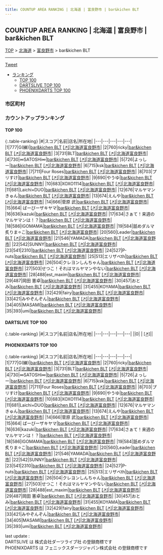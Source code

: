 ```yaml
---
title: COUNTUP AREA RANKING | 北海道 | 富良野市 | bar&kichen BLT
---
```

## COUNTUP AREA RANKING | 北海道 | 富良野市 | bar&kichen BLT

[TOP](/darts/rank/) > [北海道](/darts/rank/北海道/) > [富良野市](/darts/rank/北海道/富良野市/) > bar&kichen BLT

___

<a href="https://twitter.com/share?ref_src=twsrc%5Etfw" data-text="COUNTUP AREA RANKING | 北海道富良野市bar&kichen BLT" class="twitter-share-button" data-hashtags="DARTSLIVE,PHOENIXDARTS,darts,ダーツ" data-show-count="false">Tweet</a>

* [ランキング](#カウントアップランキング)
    * [TOP 100](#top-100)
    * [DARTSLIVE TOP 100](#dartslive-top-100)
    * [PHOENIXDARTS TOP 100](#phoenixdarts-top-100)

### 市区町村

<ul>

</ul>

### カウントアップランキング

#### TOP 100



{:.table-ranking}
|#|スコア|名前|店名|所在地|
|---|---|---|---|---|
|1|777|<span class="rank-name-pd">G(練)</span>|<a href="/darts/rank/shops/10642.html">bar&kichen BLT</a> <a href="https://vs.phoenixdarts.com/jp/shop/shopDetailInfo/s_10642?s_seq=10642">[↗]</a>|<a href="/darts/rank/北海道/富良野市">北海道富良野市</a>|
|2|760|<span class="rank-name-pd">ricky</span>|<a href="/darts/rank/shops/10642.html">bar&kichen BLT</a> <a href="https://vs.phoenixdarts.com/jp/shop/shopDetailInfo/s_10642?s_seq=10642">[↗]</a>|<a href="/darts/rank/北海道/富良野市">北海道富良野市</a>|
|3|731|<span class="rank-name-pd">BLT</span>|<a href="/darts/rank/shops/10642.html">bar&kichen BLT</a> <a href="https://vs.phoenixdarts.com/jp/shop/shopDetailInfo/s_10642?s_seq=10642">[↗]</a>|<a href="/darts/rank/北海道/富良野市">北海道富良野市</a>|
|4|730|<span class="rank-name-pd">∞SATOSHi∞</span>|<a href="/darts/rank/shops/10642.html">bar&kichen BLT</a> <a href="https://vs.phoenixdarts.com/jp/shop/shopDetailInfo/s_10642?s_seq=10642">[↗]</a>|<a href="/darts/rank/北海道/富良野市">北海道富良野市</a>|
|5|726|<span class="rank-name-pd">よっしー</span>|<a href="/darts/rank/shops/10642.html">bar&kichen BLT</a> <a href="https://vs.phoenixdarts.com/jp/shop/shopDetailInfo/s_10642?s_seq=10642">[↗]</a>|<a href="/darts/rank/北海道/富良野市">北海道富良野市</a>|
|6|715|<span class="rank-name-pd">ksk</span>|<a href="/darts/rank/shops/10642.html">bar&kichen BLT</a> <a href="https://vs.phoenixdarts.com/jp/shop/shopDetailInfo/s_10642?s_seq=10642">[↗]</a>|<a href="/darts/rank/北海道/富良野市">北海道富良野市</a>|
|7|711|<span class="rank-name-pd">Four Roses</span>|<a href="/darts/rank/shops/10642.html">bar&kichen BLT</a> <a href="https://vs.phoenixdarts.com/jp/shop/shopDetailInfo/s_10642?s_seq=10642">[↗]</a>|<a href="/darts/rank/北海道/富良野市">北海道富良野市</a>|
|8|703|<span class="rank-name-pd">プリすけ</span>|<a href="/darts/rank/shops/10642.html">bar&kichen BLT</a> <a href="https://vs.phoenixdarts.com/jp/shop/shopDetailInfo/s_10642?s_seq=10642">[↗]</a>|<a href="/darts/rank/北海道/富良野市">北海道富良野市</a>|
|9|690|<span class="rank-name-pd">やうゆ</span>|<a href="/darts/rank/shops/10642.html">bar&kichen BLT</a> <a href="https://vs.phoenixdarts.com/jp/shop/shopDetailInfo/s_10642?s_seq=10642">[↗]</a>|<a href="/darts/rank/北海道/富良野市">北海道富良野市</a>|
|10|683|<span class="rank-name-pd">XOXO1114</span>|<a href="/darts/rank/shops/10642.html">bar&kichen BLT</a> <a href="https://vs.phoenixdarts.com/jp/shop/shopDetailInfo/s_10642?s_seq=10642">[↗]</a>|<a href="/darts/rank/北海道/富良野市">北海道富良野市</a>|
|11|681|<span class="rank-name-pd">Laichi×DUO</span>|<a href="/darts/rank/shops/10642.html">bar&kichen BLT</a> <a href="https://vs.phoenixdarts.com/jp/shop/shopDetailInfo/s_10642?s_seq=10642">[↗]</a>|<a href="/darts/rank/北海道/富良野市">北海道富良野市</a>|
|12|676|<span class="rank-name-pd">マルヤマンきゅん</span>|<a href="/darts/rank/shops/10642.html">bar&kichen BLT</a> <a href="https://vs.phoenixdarts.com/jp/shop/shopDetailInfo/s_10642?s_seq=10642">[↗]</a>|<a href="/darts/rank/北海道/富良野市">北海道富良野市</a>|
|13|674|<span class="rank-name-pd">えんや</span>|<a href="/darts/rank/shops/10642.html">bar&kichen BLT</a> <a href="https://vs.phoenixdarts.com/jp/shop/shopDetailInfo/s_10642?s_seq=10642">[↗]</a>|<a href="/darts/rank/北海道/富良野市">北海道富良野市</a>|
|14|666|<span class="rank-name-pd"><span class="pro-icon-pd"></span>菅原 武</span>|<a href="/darts/rank/shops/10642.html">bar&kichen BLT</a> <a href="https://vs.phoenixdarts.com/jp/shop/shopDetailInfo/s_10642?s_seq=10642">[↗]</a>|<a href="/darts/rank/北海道/富良野市">北海道富良野市</a>|
|15|664|<span class="rank-name-pd"> ばーびーザキヤマ</span>|<a href="/darts/rank/shops/10642.html">bar&kichen BLT</a> <a href="https://vs.phoenixdarts.com/jp/shop/shopDetailInfo/s_10642?s_seq=10642">[↗]</a>|<a href="/darts/rank/北海道/富良野市">北海道富良野市</a>|
|16|636|<span class="rank-name-pd">kazuki</span>|<a href="/darts/rank/shops/10642.html">bar&kichen BLT</a> <a href="https://vs.phoenixdarts.com/jp/shop/shopDetailInfo/s_10642?s_seq=10642">[↗]</a>|<a href="/darts/rank/北海道/富良野市">北海道富良野市</a>|
|17|634|<span class="rank-name-pd">さぁて！来週のマルヤマンは！？</span>|<a href="/darts/rank/shops/10642.html">bar&kichen BLT</a> <a href="https://vs.phoenixdarts.com/jp/shop/shopDetailInfo/s_10642?s_seq=10642">[↗]</a>|<a href="/darts/rank/北海道/富良野市">北海道富良野市</a>|
|18|586|<span class="rank-name-pd">IGOMAMA</span>|<a href="/darts/rank/shops/10642.html">bar&kichen BLT</a> <a href="https://vs.phoenixdarts.com/jp/shop/shopDetailInfo/s_10642?s_seq=10642">[↗]</a>|<a href="/darts/rank/北海道/富良野市">北海道富良野市</a>|
|19|584|<span class="rank-name-pd">舐めダルマ炙りま⚪︎こ</span>|<a href="/darts/rank/shops/10642.html">bar&kichen BLT</a> <a href="https://vs.phoenixdarts.com/jp/shop/shopDetailInfo/s_10642?s_seq=10642">[↗]</a>|<a href="/darts/rank/北海道/富良野市">北海道富良野市</a>|
|20|560|<span class="rank-name-pd">Leader</span>|<a href="/darts/rank/shops/10642.html">bar&kichen BLT</a> <a href="https://vs.phoenixdarts.com/jp/shop/shopDetailInfo/s_10642?s_seq=10642">[↗]</a>|<a href="/darts/rank/北海道/富良野市">北海道富良野市</a>|
|21|546|<span class="rank-name-pd">YAMADA</span>|<a href="/darts/rank/shops/10642.html">bar&kichen BLT</a> <a href="https://vs.phoenixdarts.com/jp/shop/shopDetailInfo/s_10642?s_seq=10642">[↗]</a>|<a href="/darts/rank/北海道/富良野市">北海道富良野市</a>|
|22|542|<span class="rank-name-pd">SUNNY</span>|<a href="/darts/rank/shops/10642.html">bar&kichen BLT</a> <a href="https://vs.phoenixdarts.com/jp/shop/shopDetailInfo/s_10642?s_seq=10642">[↗]</a>|<a href="/darts/rank/北海道/富良野市">北海道富良野市</a>|
|23|541|<span class="rank-name-pd">2310</span>|<a href="/darts/rank/shops/10642.html">bar&kichen BLT</a> <a href="https://vs.phoenixdarts.com/jp/shop/shopDetailInfo/s_10642?s_seq=10642">[↗]</a>|<a href="/darts/rank/北海道/富良野市">北海道富良野市</a>|
|24|527|<span class="rank-name-pd">P-nuts</span>|<a href="/darts/rank/shops/10642.html">bar&kichen BLT</a> <a href="https://vs.phoenixdarts.com/jp/shop/shopDetailInfo/s_10642?s_seq=10642">[↗]</a>|<a href="/darts/rank/北海道/富良野市">北海道富良野市</a>|
|25|513|<span class="rank-name-pd">エリザベth</span>|<a href="/darts/rank/shops/10642.html">bar&kichen BLT</a> <a href="https://vs.phoenixdarts.com/jp/shop/shopDetailInfo/s_10642?s_seq=10642">[↗]</a>|<a href="/darts/rank/北海道/富良野市">北海道富良野市</a>|
|26|504|<span class="rank-name-pd">クレヨンしんちゃん</span>|<a href="/darts/rank/shops/10642.html">bar&kichen BLT</a> <a href="https://vs.phoenixdarts.com/jp/shop/shopDetailInfo/s_10642?s_seq=10642">[↗]</a>|<a href="/darts/rank/北海道/富良野市">北海道富良野市</a>|
|27|503|<span class="rank-name-pd">せつこ！それはマルヤマンやない</span>|<a href="/darts/rank/shops/10642.html">bar&kichen BLT</a> <a href="https://vs.phoenixdarts.com/jp/shop/shopDetailInfo/s_10642?s_seq=10642">[↗]</a>|<a href="/darts/rank/北海道/富良野市">北海道富良野市</a>|
|28|488|<span class="rank-name-pd">est_maxim</span>|<a href="/darts/rank/shops/10642.html">bar&kichen BLT</a> <a href="https://vs.phoenixdarts.com/jp/shop/shopDetailInfo/s_10642?s_seq=10642">[↗]</a>|<a href="/darts/rank/北海道/富良野市">北海道富良野市</a>|
|29|487|<span class="rank-name-pd"><span class="pro-icon-pd"></span>岡田 憲卓</span>|<a href="/darts/rank/shops/10642.html">bar&kichen BLT</a> <a href="https://vs.phoenixdarts.com/jp/shop/shopDetailInfo/s_10642?s_seq=10642">[↗]</a>|<a href="/darts/rank/北海道/富良野市">北海道富良野市</a>|
|30|457|<span class="rank-name-pd">おとみ</span>|<a href="/darts/rank/shops/10642.html">bar&kichen BLT</a> <a href="https://vs.phoenixdarts.com/jp/shop/shopDetailInfo/s_10642?s_seq=10642">[↗]</a>|<a href="/darts/rank/北海道/富良野市">北海道富良野市</a>|
|31|455|<span class="rank-name-pd">KOYAMA</span>|<a href="/darts/rank/shops/10642.html">bar&kichen BLT</a> <a href="https://vs.phoenixdarts.com/jp/shop/shopDetailInfo/s_10642?s_seq=10642">[↗]</a>|<a href="/darts/rank/北海道/富良野市">北海道富良野市</a>|
|32|429|<span class="rank-name-pd">fairy</span>|<a href="/darts/rank/shops/10642.html">bar&kichen BLT</a> <a href="https://vs.phoenixdarts.com/jp/shop/shopDetailInfo/s_10642?s_seq=10642">[↗]</a>|<a href="/darts/rank/北海道/富良野市">北海道富良野市</a>|
|33|421|<span class="rank-name-pd">みやぞんぞん</span>|<a href="/darts/rank/shops/10642.html">bar&kichen BLT</a> <a href="https://vs.phoenixdarts.com/jp/shop/shopDetailInfo/s_10642?s_seq=10642">[↗]</a>|<a href="/darts/rank/北海道/富良野市">北海道富良野市</a>|
|34|405|<span class="rank-name-pd">MASAMI</span>|<a href="/darts/rank/shops/10642.html">bar&kichen BLT</a> <a href="https://vs.phoenixdarts.com/jp/shop/shopDetailInfo/s_10642?s_seq=10642">[↗]</a>|<a href="/darts/rank/北海道/富良野市">北海道富良野市</a>|
|35|393|<span class="rank-name-pd">umi</span>|<a href="/darts/rank/shops/10642.html">bar&kichen BLT</a> <a href="https://vs.phoenixdarts.com/jp/shop/shopDetailInfo/s_10642?s_seq=10642">[↗]</a>|<a href="/darts/rank/北海道/富良野市">北海道富良野市</a>|


#### DARTSLIVE TOP 100



{:.table-ranking}
|#|スコア|名前|店名|所在地|
|---|---|---|---|---|
||0|<span class="rank-name-dl"> </span>|<a href="/darts/rank/shops/.html"></a> <a href="">[↗]</a>|<a href="/darts/rank//"></a>|


#### PHOENIXDARTS TOP 100



{:.table-ranking}
|#|スコア|名前|店名|所在地|
|---|---|---|---|---|
|1|777|<span class="rank-name-pd">G(練)</span>|<a href="/darts/rank/shops/10642.html">bar&kichen BLT</a> <a href="https://vs.phoenixdarts.com/jp/shop/shopDetailInfo/s_10642?s_seq=10642">[↗]</a>|<a href="/darts/rank/北海道/富良野市">北海道富良野市</a>|
|2|760|<span class="rank-name-pd">ricky</span>|<a href="/darts/rank/shops/10642.html">bar&kichen BLT</a> <a href="https://vs.phoenixdarts.com/jp/shop/shopDetailInfo/s_10642?s_seq=10642">[↗]</a>|<a href="/darts/rank/北海道/富良野市">北海道富良野市</a>|
|3|731|<span class="rank-name-pd">BLT</span>|<a href="/darts/rank/shops/10642.html">bar&kichen BLT</a> <a href="https://vs.phoenixdarts.com/jp/shop/shopDetailInfo/s_10642?s_seq=10642">[↗]</a>|<a href="/darts/rank/北海道/富良野市">北海道富良野市</a>|
|4|730|<span class="rank-name-pd">∞SATOSHi∞</span>|<a href="/darts/rank/shops/10642.html">bar&kichen BLT</a> <a href="https://vs.phoenixdarts.com/jp/shop/shopDetailInfo/s_10642?s_seq=10642">[↗]</a>|<a href="/darts/rank/北海道/富良野市">北海道富良野市</a>|
|5|726|<span class="rank-name-pd">よっしー</span>|<a href="/darts/rank/shops/10642.html">bar&kichen BLT</a> <a href="https://vs.phoenixdarts.com/jp/shop/shopDetailInfo/s_10642?s_seq=10642">[↗]</a>|<a href="/darts/rank/北海道/富良野市">北海道富良野市</a>|
|6|715|<span class="rank-name-pd">ksk</span>|<a href="/darts/rank/shops/10642.html">bar&kichen BLT</a> <a href="https://vs.phoenixdarts.com/jp/shop/shopDetailInfo/s_10642?s_seq=10642">[↗]</a>|<a href="/darts/rank/北海道/富良野市">北海道富良野市</a>|
|7|711|<span class="rank-name-pd">Four Roses</span>|<a href="/darts/rank/shops/10642.html">bar&kichen BLT</a> <a href="https://vs.phoenixdarts.com/jp/shop/shopDetailInfo/s_10642?s_seq=10642">[↗]</a>|<a href="/darts/rank/北海道/富良野市">北海道富良野市</a>|
|8|703|<span class="rank-name-pd">プリすけ</span>|<a href="/darts/rank/shops/10642.html">bar&kichen BLT</a> <a href="https://vs.phoenixdarts.com/jp/shop/shopDetailInfo/s_10642?s_seq=10642">[↗]</a>|<a href="/darts/rank/北海道/富良野市">北海道富良野市</a>|
|9|690|<span class="rank-name-pd">やうゆ</span>|<a href="/darts/rank/shops/10642.html">bar&kichen BLT</a> <a href="https://vs.phoenixdarts.com/jp/shop/shopDetailInfo/s_10642?s_seq=10642">[↗]</a>|<a href="/darts/rank/北海道/富良野市">北海道富良野市</a>|
|10|683|<span class="rank-name-pd">XOXO1114</span>|<a href="/darts/rank/shops/10642.html">bar&kichen BLT</a> <a href="https://vs.phoenixdarts.com/jp/shop/shopDetailInfo/s_10642?s_seq=10642">[↗]</a>|<a href="/darts/rank/北海道/富良野市">北海道富良野市</a>|
|11|681|<span class="rank-name-pd">Laichi×DUO</span>|<a href="/darts/rank/shops/10642.html">bar&kichen BLT</a> <a href="https://vs.phoenixdarts.com/jp/shop/shopDetailInfo/s_10642?s_seq=10642">[↗]</a>|<a href="/darts/rank/北海道/富良野市">北海道富良野市</a>|
|12|676|<span class="rank-name-pd">マルヤマンきゅん</span>|<a href="/darts/rank/shops/10642.html">bar&kichen BLT</a> <a href="https://vs.phoenixdarts.com/jp/shop/shopDetailInfo/s_10642?s_seq=10642">[↗]</a>|<a href="/darts/rank/北海道/富良野市">北海道富良野市</a>|
|13|674|<span class="rank-name-pd">えんや</span>|<a href="/darts/rank/shops/10642.html">bar&kichen BLT</a> <a href="https://vs.phoenixdarts.com/jp/shop/shopDetailInfo/s_10642?s_seq=10642">[↗]</a>|<a href="/darts/rank/北海道/富良野市">北海道富良野市</a>|
|14|666|<span class="rank-name-pd"><span class="pro-icon-pd"></span>菅原 武</span>|<a href="/darts/rank/shops/10642.html">bar&kichen BLT</a> <a href="https://vs.phoenixdarts.com/jp/shop/shopDetailInfo/s_10642?s_seq=10642">[↗]</a>|<a href="/darts/rank/北海道/富良野市">北海道富良野市</a>|
|15|664|<span class="rank-name-pd"> ばーびーザキヤマ</span>|<a href="/darts/rank/shops/10642.html">bar&kichen BLT</a> <a href="https://vs.phoenixdarts.com/jp/shop/shopDetailInfo/s_10642?s_seq=10642">[↗]</a>|<a href="/darts/rank/北海道/富良野市">北海道富良野市</a>|
|16|636|<span class="rank-name-pd">kazuki</span>|<a href="/darts/rank/shops/10642.html">bar&kichen BLT</a> <a href="https://vs.phoenixdarts.com/jp/shop/shopDetailInfo/s_10642?s_seq=10642">[↗]</a>|<a href="/darts/rank/北海道/富良野市">北海道富良野市</a>|
|17|634|<span class="rank-name-pd">さぁて！来週のマルヤマンは！？</span>|<a href="/darts/rank/shops/10642.html">bar&kichen BLT</a> <a href="https://vs.phoenixdarts.com/jp/shop/shopDetailInfo/s_10642?s_seq=10642">[↗]</a>|<a href="/darts/rank/北海道/富良野市">北海道富良野市</a>|
|18|586|<span class="rank-name-pd">IGOMAMA</span>|<a href="/darts/rank/shops/10642.html">bar&kichen BLT</a> <a href="https://vs.phoenixdarts.com/jp/shop/shopDetailInfo/s_10642?s_seq=10642">[↗]</a>|<a href="/darts/rank/北海道/富良野市">北海道富良野市</a>|
|19|584|<span class="rank-name-pd">舐めダルマ炙りま⚪︎こ</span>|<a href="/darts/rank/shops/10642.html">bar&kichen BLT</a> <a href="https://vs.phoenixdarts.com/jp/shop/shopDetailInfo/s_10642?s_seq=10642">[↗]</a>|<a href="/darts/rank/北海道/富良野市">北海道富良野市</a>|
|20|560|<span class="rank-name-pd">Leader</span>|<a href="/darts/rank/shops/10642.html">bar&kichen BLT</a> <a href="https://vs.phoenixdarts.com/jp/shop/shopDetailInfo/s_10642?s_seq=10642">[↗]</a>|<a href="/darts/rank/北海道/富良野市">北海道富良野市</a>|
|21|546|<span class="rank-name-pd">YAMADA</span>|<a href="/darts/rank/shops/10642.html">bar&kichen BLT</a> <a href="https://vs.phoenixdarts.com/jp/shop/shopDetailInfo/s_10642?s_seq=10642">[↗]</a>|<a href="/darts/rank/北海道/富良野市">北海道富良野市</a>|
|22|542|<span class="rank-name-pd">SUNNY</span>|<a href="/darts/rank/shops/10642.html">bar&kichen BLT</a> <a href="https://vs.phoenixdarts.com/jp/shop/shopDetailInfo/s_10642?s_seq=10642">[↗]</a>|<a href="/darts/rank/北海道/富良野市">北海道富良野市</a>|
|23|541|<span class="rank-name-pd">2310</span>|<a href="/darts/rank/shops/10642.html">bar&kichen BLT</a> <a href="https://vs.phoenixdarts.com/jp/shop/shopDetailInfo/s_10642?s_seq=10642">[↗]</a>|<a href="/darts/rank/北海道/富良野市">北海道富良野市</a>|
|24|527|<span class="rank-name-pd">P-nuts</span>|<a href="/darts/rank/shops/10642.html">bar&kichen BLT</a> <a href="https://vs.phoenixdarts.com/jp/shop/shopDetailInfo/s_10642?s_seq=10642">[↗]</a>|<a href="/darts/rank/北海道/富良野市">北海道富良野市</a>|
|25|513|<span class="rank-name-pd">エリザベth</span>|<a href="/darts/rank/shops/10642.html">bar&kichen BLT</a> <a href="https://vs.phoenixdarts.com/jp/shop/shopDetailInfo/s_10642?s_seq=10642">[↗]</a>|<a href="/darts/rank/北海道/富良野市">北海道富良野市</a>|
|26|504|<span class="rank-name-pd">クレヨンしんちゃん</span>|<a href="/darts/rank/shops/10642.html">bar&kichen BLT</a> <a href="https://vs.phoenixdarts.com/jp/shop/shopDetailInfo/s_10642?s_seq=10642">[↗]</a>|<a href="/darts/rank/北海道/富良野市">北海道富良野市</a>|
|27|503|<span class="rank-name-pd">せつこ！それはマルヤマンやない</span>|<a href="/darts/rank/shops/10642.html">bar&kichen BLT</a> <a href="https://vs.phoenixdarts.com/jp/shop/shopDetailInfo/s_10642?s_seq=10642">[↗]</a>|<a href="/darts/rank/北海道/富良野市">北海道富良野市</a>|
|28|488|<span class="rank-name-pd">est_maxim</span>|<a href="/darts/rank/shops/10642.html">bar&kichen BLT</a> <a href="https://vs.phoenixdarts.com/jp/shop/shopDetailInfo/s_10642?s_seq=10642">[↗]</a>|<a href="/darts/rank/北海道/富良野市">北海道富良野市</a>|
|29|487|<span class="rank-name-pd"><span class="pro-icon-pd"></span>岡田 憲卓</span>|<a href="/darts/rank/shops/10642.html">bar&kichen BLT</a> <a href="https://vs.phoenixdarts.com/jp/shop/shopDetailInfo/s_10642?s_seq=10642">[↗]</a>|<a href="/darts/rank/北海道/富良野市">北海道富良野市</a>|
|30|457|<span class="rank-name-pd">おとみ</span>|<a href="/darts/rank/shops/10642.html">bar&kichen BLT</a> <a href="https://vs.phoenixdarts.com/jp/shop/shopDetailInfo/s_10642?s_seq=10642">[↗]</a>|<a href="/darts/rank/北海道/富良野市">北海道富良野市</a>|
|31|455|<span class="rank-name-pd">KOYAMA</span>|<a href="/darts/rank/shops/10642.html">bar&kichen BLT</a> <a href="https://vs.phoenixdarts.com/jp/shop/shopDetailInfo/s_10642?s_seq=10642">[↗]</a>|<a href="/darts/rank/北海道/富良野市">北海道富良野市</a>|
|32|429|<span class="rank-name-pd">fairy</span>|<a href="/darts/rank/shops/10642.html">bar&kichen BLT</a> <a href="https://vs.phoenixdarts.com/jp/shop/shopDetailInfo/s_10642?s_seq=10642">[↗]</a>|<a href="/darts/rank/北海道/富良野市">北海道富良野市</a>|
|33|421|<span class="rank-name-pd">みやぞんぞん</span>|<a href="/darts/rank/shops/10642.html">bar&kichen BLT</a> <a href="https://vs.phoenixdarts.com/jp/shop/shopDetailInfo/s_10642?s_seq=10642">[↗]</a>|<a href="/darts/rank/北海道/富良野市">北海道富良野市</a>|
|34|405|<span class="rank-name-pd">MASAMI</span>|<a href="/darts/rank/shops/10642.html">bar&kichen BLT</a> <a href="https://vs.phoenixdarts.com/jp/shop/shopDetailInfo/s_10642?s_seq=10642">[↗]</a>|<a href="/darts/rank/北海道/富良野市">北海道富良野市</a>|
|35|393|<span class="rank-name-pd">umi</span>|<a href="/darts/rank/shops/10642.html">bar&kichen BLT</a> <a href="https://vs.phoenixdarts.com/jp/shop/shopDetailInfo/s_10642?s_seq=10642">[↗]</a>|<a href="/darts/rank/北海道/富良野市">北海道富良野市</a>|


<div class="footer border-top border-gray-light mt-5 pt-3 text-right text-gray">
    last update : <span style="font-weight: italic" id="foot_last_modified"></span><br />
    DARTSLIVE は 株式会社ダーツライブ社 の登録商標です<br />
    PHOENIXDARTS は フェニックスダーツジャパン株式会社 の登録商標です<br />
</div>

<script src="https://cdnjs.cloudflare.com/ajax/libs/jquery.tablesorter/2.31.3/js/jquery.tablesorter.min.js" integrity="sha512-qzgd5cYSZcosqpzpn7zF2ZId8f/8CHmFKZ8j7mU4OUXTNRd5g+ZHBPsgKEwoqxCtdQvExE5LprwwPAgoicguNg==" crossorigin="anonymous" referrerpolicy="no-referrer"></script>
<link rel="stylesheet" href="https://cdnjs.cloudflare.com/ajax/libs/jquery.tablesorter/2.31.3/css/theme.default.min.css" integrity="sha512-wghhOJkjQX0Lh3NSWvNKeZ0ZpNn+SPVXX1Qyc9OCaogADktxrBiBdKGDoqVUOyhStvMBmJQ8ZdMHiR3wuEq8+w==" crossorigin="anonymous" referrerpolicy="no-referrer" />
<script>
$(function() {
    $(".table-ranking").tablesorter({sortList:[[0, 0]]});
    $("#foot_last_modified").text(formatDate(new Date(document.lastModified), 'yyyy-MM-dd HH:mm:ss'));
});
</script>

<script async src="https://platform.twitter.com/widgets.js" charset="utf-8"></script>